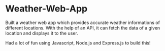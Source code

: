 # Weather-Web-App

Built a weather web app which provides accurate weather informations of different locations. With the help of an API, it can fetch the data of a given location and displays it to the user. 

Had a lot of fun using Javascript, Node.js and Express.js to build this! 
